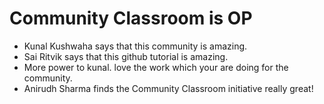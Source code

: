 # Community Classroom is OP

- Kunal Kushwaha says that this community is amazing.
- Sai Ritvik says that this github tutorial is amazing.
- More power to kunal. love the work which your are doing for the community.
- Anirudh Sharma finds the Community Classroom initiative really great!

